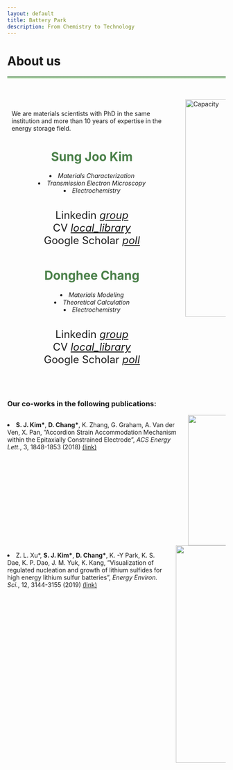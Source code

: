 ```yaml
---
layout: default
title: Battery Park
description: From Chemistry to Technology
---
```


<html>
  <head>
    <title>Google Icons</title>
    <meta name="viewport" content="width=device-width, initial-scale=1">
    <link href="https://fonts.googleapis.com/icon?family=Material+Icons" rel="stylesheet">
  </head>
  <body>
    <h1> About us <i class="arrow right"></i></h1>
    <hr style="background: linear-gradient(#4a8049, #d8f5d0); height: 5px; border: none;">
    <br>
    <br>
    <div class="columns" style="display: flex;">
      <div class="column" style="flex-basis: 80%; padding: 10px;">
        <p> We are materials scientists with PhD in the same institution and more than 10 years of expertise in the energy storage field. </p>
        <div class="profile" style="text-align: center; padding: 0px;">
          <h1 style="color: #4a8049;"><b>Sung Joo Kim</b></h1>
          <li><i>Materials Characterization</i></li>
          <li><i>Transmission Electron Microscopy</i></li>
          <li><i>Electrochemistry</i></li>
          <br><br>
          <div style="font-size:24px"> Linkedin
            <a href="https://www.linkedin.com/in/sungjookim/">
              <i class="material-icons" style="font-size:24px">group</i>  
            </a>
          </div>
          <div style="font-size:24px"> CV
            <a href="https://drive.google.com/file/d/1S28-gOSSczeEh3iH7mnnHCyd7GD9VnLg/preview">
              <i class="material-icons" style="font-size:24px">local_library</i>  
            </a>
          </div>
          <div style="font-size:24px"> Google Scholar
            <a href="https://scholar.google.com/citations?user=a_DrrJ0AAAAJ">
              <i class="material-icons" style="font-size:24px">poll</i>  
            </a>
          </div>
        </div> 
        <div container>
          <div class="vl"></div>
        </div> 
        <div class="profile" style="text-align: center; padding: 10px;">
          <h1 style="color: #4a8049;"><b>Donghee Chang</b></h1>
          <li><i>Materials Modeling</i></li>
          <li><i>Theoretical Calculation</i></li>
          <li><i>Electrochemistry</i></li>
          <br><br>
          <div style="font-size:24px"> Linkedin
            <a href="https://www.linkedin.com/in/dongheechang/">
              <i class="material-icons" style="font-size:24px">group</i>  
            </a>
          </div> 
          <div style="font-size:24px"> CV
            <a href="https://drive.google.com/file/d/1zsogiv2FFY0L2Xrpi4f5B6Nbpc5V-RSu/preview">
              <i class="material-icons" style="font-size:24px">local_library</i>  
            </a>
          </div>   
          <div style="font-size:24px"> Google Scholar
            <a href="https://scholar.google.com/citations?hl=en&user=FygpjYEAAAAJ">
              <i class="material-icons" style="font-size:24px">poll</i>  
            </a>
          </div>
        </div>
      </div>
      <div class="column" style="flex-basis: 20%; padding: 0px;">
        <img src='https://github.com/donghee1025/Battery-Park/blob/main2/masthead/Jihoon%20drawing.jpg?raw=true' alt="Capacity" style="width:500px; height:auto;">
      </div>
    </div>
    <br><br>
    <h3>Our co-works in the following publications:</h3>
    <div class="columns">
      <div class="column">
        <p>
          <li><b>S. J. Kim*</b>, <b>D. Chang*</b>, K. Zhang, G. Graham, A. Van der Ven, X. Pan, ”Accordion Strain Accommodation Mechanism within the Epitaxially Constrained Electrode”, <i>ACS Energy Lett.</i>, 3, 1848-1853 (2018) <a href="https://pubs.acs.org/doi/abs/10.1021/acsenergylett.8b00829">(link)</a></li>
        </p>
      </div>
      <div class="column" style="text-align:center;">
        <img src='https://github.com/martinsj815/Battery-Park/blob/main2/masthead/ACS_EL.png?raw=true' alt="Capacity" style="width:300px; height:auto;">
      </div>
    </div>
    <div class="columns">
      <div class="column">
        <p>
          <li>Z. L. Xu*, <b>S. J. Kim*</b>, <b>D. Chang*</b>, K. -Y Park, K. S. Dae, K. P. Dao, J. M. Yuk, K. Kang, ”Visualization of regulated nucleation and growth of lithium sulfides for high energy lithium sulfur batteries”, <i>Energy Environ. Sci.</i>, 12, 3144-3155 (2019) <a href="https://pubs.rsc.org/en/content/articlelanding/2021/xx/c9ee01338e">(link)</a></li>
        </p>
      </div>
      <div class="column" style="text-align:center;">
        <img src='https://github.com/martinsj815/Battery-Park/blob/main2/masthead/Image_EES.png?raw=true' alt="Capacity" style="width:500px; height:auto;">
      </div>
    </div>
  </body>
</html>



